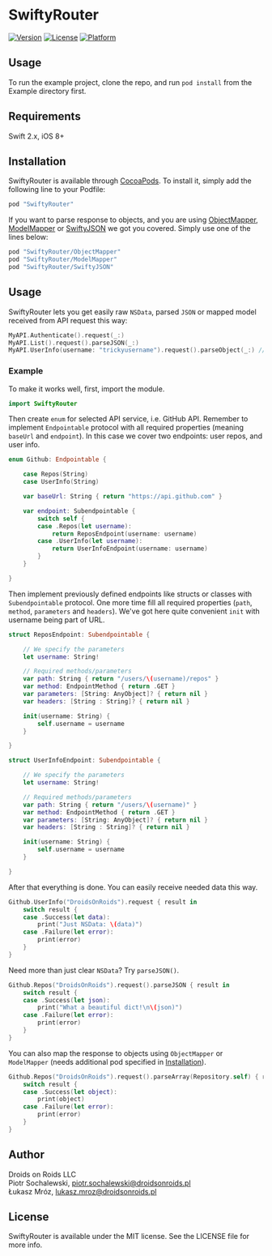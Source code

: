 # SwiftyRouter

[![Version](https://img.shields.io/cocoapods/v/SwiftyRouter.svg?style=flat)](http://cocoapods.org/pods/SwiftyRouter)
[![License](https://img.shields.io/cocoapods/l/SwiftyRouter.svg?style=flat)](http://cocoapods.org/pods/SwiftyRouter)
[![Platform](https://img.shields.io/cocoapods/p/SwiftyRouter.svg?style=flat)](http://cocoapods.org/pods/SwiftyRouter)

## Usage

To run the example project, clone the repo, and run `pod install` from the Example directory first.

## Requirements

Swift 2.x, iOS 8+

## Installation

SwiftyRouter is available through [CocoaPods](http://cocoapods.org). To install
it, simply add the following line to your Podfile:

```ruby
pod "SwiftyRouter"
```

If you want to parse response to objects, and you are using [ObjectMapper](https://github.com/Hearst-DD/ObjectMapper), [ModelMapper](https://github.com/lyft/mapper) or [SwiftyJSON](https://github.com/SwiftyJSON/SwiftyJSON) we got you covered. Simply use one of the lines below:

```ruby
pod "SwiftyRouter/ObjectMapper"
pod "SwiftyRouter/ModelMapper"
pod "SwiftyRouter/SwiftyJSON"
```

## Usage

SwiftyRouter lets you get easily raw `NSData`, parsed `JSON` or mapped model received from API request this way:

```swift
MyAPI.Authenticate().request(_:)
MyAPI.List().request().parseJSON(_:)
MyAPI.UserInfo(username: "trickyusername").request().parseObject(_:) // via ModelMapper or ObjectMapper
```

### Example

To make it works well, first, import the module.

```swift
import SwiftyRouter
```

Then create `enum` for selected API service, i.e. GitHub API. Remember to implement `Endpointable` protocol with all required properties (meaning `baseUrl` and `endpoint`). In this case we cover two endpoints: user repos, and user info.

```swift
enum Github: Endpointable {

    case Repos(String)
    case UserInfo(String)

    var baseUrl: String { return "https://api.github.com" }

    var endpoint: Subendpointable {
        switch self {
        case .Repos(let username):
            return ReposEndpoint(username: username)
        case .UserInfo(let username):
            return UserInfoEndpoint(username: username)
        }
    }

}
```

Then implement previously defined endpoints like structs or classes with `Subendpointable` protocol. One more time fill all required properties (`path`, `method`, `parameters` and `headers`). We've got here quite convenient `init` with username being part of URL.

```swift
struct ReposEndpoint: Subendpointable {

    // We specify the parameters
    let username: String!

    // Required methods/parameters
    var path: String { return "/users/\(username)/repos" }
    var method: EndpointMethod { return .GET }
    var parameters: [String: AnyObject]? { return nil }
    var headers: [String : String]? { return nil }

    init(username: String) {
        self.username = username
    }

}

struct UserInfoEndpoint: Subendpointable {

    // We specify the parameters
    let username: String!

    // Required methods/parameters
    var path: String { return "/users/\(username)" }
    var method: EndpointMethod { return .GET }
    var parameters: [String: AnyObject]? { return nil }
    var headers: [String : String]? { return nil }

    init(username: String) {
        self.username = username
    }

}
```

After that everything is done. You can easily receive needed data this way.

```swift
Github.UserInfo("DroidsOnRoids").request { result in
    switch result {
    case .Success(let data):
        print("Just NSData: \(data)")
    case .Failure(let error):
        print(error)
    }
}
```

Need more than just clear `NSData`? Try `parseJSON()`.

```swift
Github.Repos("DroidsOnRoids").request().parseJSON { result in
    switch result {
    case .Success(let json):
        print("What a beautiful dict!\n\(json)")
    case .Failure(let error):
        print(error)
    }
}
```

You can also map the response to objects using `ObjectMapper` or `ModelMapper` (needs additional pod specified in <a href="#installation">Installation</a>).
```swift
Github.Repos("DroidsOnRoids").request().parseArray(Repository.self) { result in
    switch result {
    case .Success(let object):
        print(object)
    case .Failure(let error):
        print(error)
    }
}
```

## Author

Droids on Roids LLC<br />
Piotr Sochalewski, piotr.sochalewski@droidsonroids.pl<br />
Łukasz Mróz, lukasz.mroz@droidsonroids.pl

## License

SwiftyRouter is available under the MIT license. See the LICENSE file for more info.
